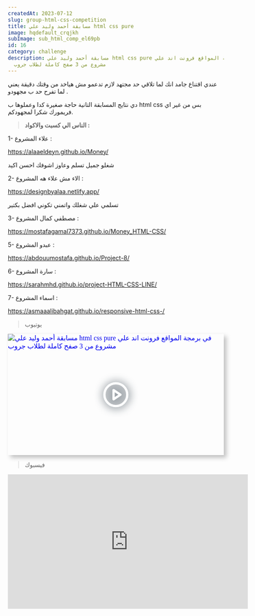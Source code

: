 ```yaml
---
createdAt: 2023-07-12
slug: group-html-css-competition
title: مسابقة أحمد وليد علي html css pure
image: hqdefault_crqjkh
subImage: sub_html_comp_el69pb
id: 16
category: challenge
description: مسابقة أحمد وليد علي html css pure في برمجة المواقع فرونت اند علي
  مشروع من 3 صفح كاملة لطلاب جروب
---
```

عندي اقتناع جامد انك لما تلاقي حد مجتهد لازم تدعمو مش هياخد من وقتك دقيقة يعني لما تفرح حد ب مجهودو .

دي نتايج المسابقة التانية حاجة صغيرة كدا وعملوها ب html css بس من غير اي فريمورك شكرا لمجهودكم.

> **ا﻿لناس الي كسبت والاكواد :**

1- علاء المشروع :

<https://alaaeldeyn.github.io/Money/>

شغلو جميل تسلم وعاوز اشوفك احسن اكيد

2- الاء مش علاء هه المشروع :

<https://designbyalaa.netlify.app/>

تسلمي علي شغلك واتمني تكوني افضل بكتير

3﻿- مصطفي كمال المشروع :

<https://mostafagamal7373.github.io/Money_HTML-CSS/>

5- عبدو المشروع :

<https://abdouumostafa.github.io/Project-8/>

6﻿- سارة المشروع :

<https://sarahmhd.github.io/project-HTML-CSS-LINE/>

7﻿- اسماء المشروع :

<https://asmaaalibahgat.github.io/responsive-html-css-/>

> ي﻿وتيوب

<div style="width:100%;max-width:800px;box-shadow:6px 6px 10px hsl(206.5,0%,75%)"><div style="position:relative;padding-bottom:56.15%;height:0;overflow:hidden"><iframe style="position:absolute;top:0;left:0;width:100%;height:100%;border:0" loading="lazy" srcdoc="<style>* {padding: 0;margin: 0;overflow: hidden;}body, html {height: 100%;}img, svg {position: absolute;width:100%;top: 0;bottom: 0;margin: auto;}svg {filter: drop-shadow(1px 1px 10px hsl(206.5, 70.7%, 8%));transition: all 250ms ease-in-out;}body:hover svg {filter: drop-shadow(1px 1px 10px hsl(206.5, 0%, 10%));transform: scale(1.2);}</style><a href='https://www.youtube.com/embed/vMVuYCEI-iw?autoplay=1'><img src='https://img.youtube.com/vi/vMVuYCEI-iw/hqdefault.jpg' alt='مسابقة أحمد وليد علي html css pure في برمجة المواقع فرونت اند علي مشروع من 3 صفح كاملة لطلاب جروب'>
<svg xmlns='http://www.w3.org/2000/svg' width='64' height='64' viewBox='0 0 24 24' fill='none' stroke='#ffffff' stroke-width='2' stroke-linecap='round' stroke-linejoin='round' class='feather feather-play-circle'><circle cx='12' cy='12' r='10'></circle><polygon points='10 8 16 12 10 16 10 8'></polygon></svg></a>" src="https://www.youtube.com/embed/vMVuYCEI-iw" title="مسابقة أحمد وليد علي html css pure في برمجة المواقع فرونت اند علي مشروع من 3 صفح كاملة لطلاب جروب" frameborder="0" allow="accelerometer; autoplay; clipboard-write; encrypted-media; gyroscope; picture-in-picture" allowfullscreen></iframe></div></div>

> ف﻿يسبوك

<iframe src="https://www.facebook.com/plugins/video.php?height=314&href=https%3A%2F%2Fwww.facebook.com%2FLiNePasha%2Fvideos%2F930032427913040%2F&show_text=false&width=560&t=0" width="560" height="314" style="border:none;overflow:hidden" scrolling="no" frameborder="0" allowfullscreen="true" allow="autoplay; clipboard-write; encrypted-media; picture-in-picture; web-share" allowFullScreen="true"></iframe>